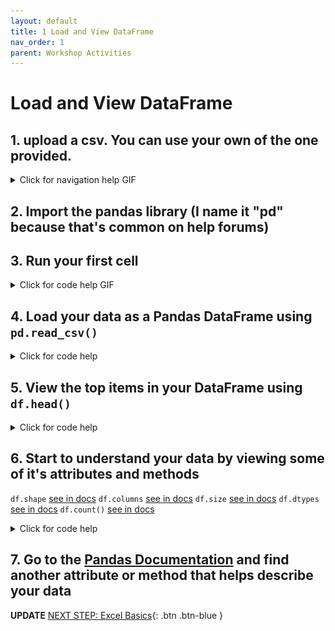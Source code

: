 ```yaml
---
layout: default
title: 1 Load and View DataFrame
nav_order: 1
parent: Workshop Activities
---
```

# Load and View DataFrame

## 1. upload a csv. You can use your own of the one provided.
<details>
<summary>Click for navigation help GIF</summary>
<img src="\images\upload-csv.gif">
</details>

## 2. Import the pandas library (I name it "pd" because that's common on help forums)
## 3. Run your first cell

<details>
<summary>Click for code help GIF</summary>
<img src="images\import-pandas.gif">
</details>

## 4. Load your data as a Pandas DataFrame using `pd.read_csv()`
<details>
<summary>Click for code help</summary>
<p>"header = 0" tells the function that your data has headings on row 0</p>
<img src="images\loading-csv.PNG">
</details>

## 5. View the top items in your DataFrame using `df.head()`
<details>
<summary>Click for code help</summary>
<p>by default, <b>head()</b> shows the top 5 rows of your DataFrame, but pass it any number to show more</p>
<img src="images\movie-head.PNG">
</details>

## 6. Start to understand your data by viewing some of it's attributes and methods
`df.shape` [see in docs](https://pandas.pydata.org/docs/reference/api/pandas.DataFrame.shape.html#pandas.DataFrame.shape)
`df.columns` [see in docs](https://pandas.pydata.org/docs/reference/api/pandas.DataFrame.columns.html#pandas.DataFrame.columns)
`df.size` [see in docs](https://pandas.pydata.org/docs/reference/api/pandas.DataFrame.size.html#pandas.DataFrame.size)
`df.dtypes` [see in docs](https://pandas.pydata.org/docs/reference/api/pandas.DataFrame.dtypes.html#pandas.DataFrame.dtypes)
`df.count()` [see in docs](https://pandas.pydata.org/docs/reference/api/pandas.DataFrame.count.html)

<details>
<summary>Click for code help</summary>
<img src="images\df-shape.PNG">
<img src="images\df-cols.PNG">
<img src="images\df-size.PNG">
<img src="images\df-dtypes.PNG">
<img src="images\df-count.PNG">
</details>

## 7. Go to the [Pandas Documentation](https://pandas.pydata.org/docs/reference/frame.html) and find another attribute or method that helps describe your data

**UPDATE**
[NEXT STEP: Excel Basics](basics-data-cleaning.html){: .btn .btn-blue }
